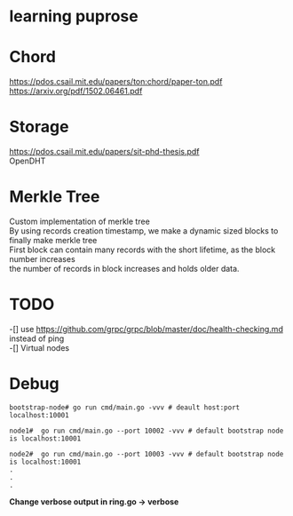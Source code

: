 # learning puprose

# Chord
https://pdos.csail.mit.edu/papers/ton:chord/paper-ton.pdf   
https://arxiv.org/pdf/1502.06461.pdf

# Storage 
https://pdos.csail.mit.edu/papers/sit-phd-thesis.pdf    
OpenDHT   

# Merkle Tree
Custom implementation of merkle tree   
By using records creation timestamp, we make a dynamic sized blocks to finally make merkle tree  
First block can contain many records with the short lifetime, as the block number increases  
the number of records in block increases and holds older data. 

# TODO
-[] use https://github.com/grpc/grpc/blob/master/doc/health-checking.md instead of ping  
-[] Virtual nodes  


# Debug 
```
bootstrap-node# go run cmd/main.go -vvv # deault host:port localhost:10001

node1#  go run cmd/main.go --port 10002 -vvv # default bootstrap node is localhost:10001

node2#  go run cmd/main.go --port 10003 -vvv # default bootstrap node is localhost:10001
.
.
.

```
**Change verbose output in ring.go -> verbose**
